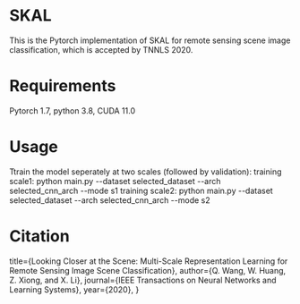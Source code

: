 # SKAL
This is the Pytorch implementation of SKAL for remote sensing scene image classification, which is accepted by TNNLS 2020.

# Requirements
Pytorch 1.7, python 3.8, CUDA 11.0

# Usage
Ttrain the model seperately at two scales (followed by validation):
 training scale1: python main.py --dataset selected_dataset --arch selected_cnn_arch --mode s1 
 training scale2: python main.py --dataset selected_dataset --arch selected_cnn_arch --mode s2 

# Citation
title={Looking Closer at the Scene: Multi-Scale Representation Learning for Remote Sensing Image Scene Classification},
 author={Q. Wang, W. Huang, Z. Xiong, and X. Li},
 journal={IEEE Transactions on Neural Networks and Learning Systems},
 year={2020},
}

